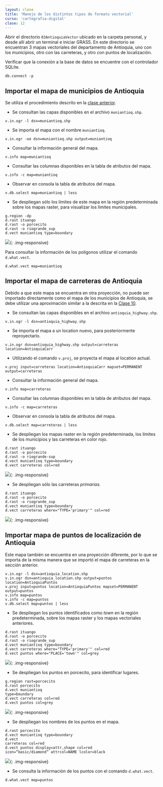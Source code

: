 ```yaml
---
layout: clase
title: 'Manejo de los distintos tipos de formato vectorial'
curso: 'cartografia-digital'
clase: 12
---
```


Abrir el directorio `03AntioquiaVector` ubicado en la carpeta personal, y desde allí abrir un terminal e iniciar GRASS. En este directorio se encuentran 3 mapas vectoriales del departamento de Antioquia, uno con los municipios, otro con las carreteras, y otro con puntos de localización.

Verificar que la conexión a la base de datos se encuentre con el controlador SQLite.

~~~
db.connect -p
~~~

Importar el mapa de municipios de Antioquia
-------------------------------------------

Se utiliza el procedimiento descrito en la [clase anterior](./clase-11.html).

- Se consultan las capas disponibles en el archivo `muniantioq.shp`.

~~~
v.in.ogr -l dsn=muniantioq.shp
~~~

- Se importa el mapa con el nombre `muniantioq`.

~~~
v.in.ogr -oe dsn=muniantioq.shp output=muniantioq
~~~

- Consultar la información general del mapa.

~~~
v.info map=muniantioq
~~~

- Consultar las columnas disponibles en la tabla de atributos del mapa.

~~~
v.info -c map=muniantioq
~~~

- Observar en consola la tabla de atributos del mapa.

~~~
v.db.select map=muniantioq | less
~~~

- Se despliegan sólo los límites de este mapa en la región predeterminada sobre los mapas raster, para visualizar los límites municipales.

~~~
g.region -dp
d.rast ituango
d.rast -o porcecito
d.rast -o riogrande_sup
d.vect muniantioq type=boundary
~~~

![](/cartografia-digital/images/muniantioq_rast.png){: .img-responsive}

Para consultar la información de los polígonos utilizar el comando `d.what.vect`.

~~~
d.what.vect map=muniantioq
~~~

Importar el mapa de carreteras de Antioquia
-------------------------------------------

Debido a que este mapa se encuentra en otra proyección, no puede ser importado directamente como el mapa de los municipios de Antioquia, se debe utilizar una aproximación similar a la descrita en la [Clase 10](./clase-10.html).

- Se consultan las capas disponibles en el archivo `antioquia_highway.shp`.

~~~
v.in.ogr -l dsn=antioquia_highway.shp
~~~

- Se importa el mapa a un location nuevo, para posteriormente reproyectarlo.

~~~
v.in.ogr dsn=antioquia_highway.shp output=carreteras location=AntioquiaCarr
~~~

- Utilizando el comando `v.proj`, se proyecta el mapa al location actual.

~~~
v.proj input=carreteras location=AntioquiaCarr mapset=PERMANENT output=carreteras
~~~

- Consultar la información general del mapa.

~~~
v.info map=carreteras
~~~

- Consultar las columnas disponibles en la tabla de atributos del mapa.

~~~
v.info -c map=carreteras
~~~

- Observar en consola la tabla de atributos del mapa.

~~~
v.db.select map=carreteras | less
~~~

- Se despliegan los mapas raster en la región predeterminada, los límites de los municipios y las carreteras en color rojo.

~~~
d.rast ituango
d.rast -o porcecito
d.rast -o riogrande-sup
d.vect muniantioq type=boundary
d.vect carreteras col=red
~~~

![](/cartografia-digital/images/carreteras_rast.png){: .img-responsive}

- Se despliegan sólo las carreteras *primarias*.

~~~
d.rast ituango
d.rast -o porcecito
d.rast -o riogrande_sup
d.vect muniantioq type=boundary
d.vect carreteras where="TYPE='primary'" col=red
~~~

![](/cartografia-digital/images/carreteras_rast_primary.png){: .img-responsive}

Importar mapa de puntos de localización de Antioquia
----------------------------------------------------

Este mapa también se encuentra en una proyección diferente, por lo que se importa de la misma manera que se importó el mapa de carreteras en la sección anterior.

~~~
v.in.ogr -l dsn=antioquia_location.shp
v.in.ogr dsn=antioquia_location.shp output=puntos location=AntioquiaPuntos
v.proj input=puntos location=AntioquiaPuntos mapset=PERMANENT output=puntos
v.info map=puntos
v.info -c map=puntos
v.db.select map=puntos | less
~~~

- Se despliegan los puntos identificados como *town* en la región predeterminada, sobre los mapas raster y los mapas vectoriales anteriores.

~~~
d.rast ituango
d.rast -o porcecito
d.rast -o riogrande_sup
d.vect muniantioq type=boundary
d.vect carreteras where="TYPE='primary'" col=red
d.vect puntos where="PLACE='town'" col=grey
~~~

![](/cartografia-digital/images/puntos_rast.png){: .img-responsive}

- Se despliegan los puntos en porcecito, para identificar lugares.

~~~
g.region rast=porcecito 
d.rast porcecito 
d.vect muniantioq
type=boundary 
d.vect carreteras col=red 
d.vect puntos col=grey
~~~

![](/cartografia-digital/images/porcecito_puntos.png){: .img-responsive}

- Se despliegan los nombres de los puntos en el mapa.

~~~
d.rast porcecito 
d.vect muniantioq type=boundary 
d.vect
carreteras col=red 
d.vect puntos display=attr,shape col=red
icon=“basic/diamond” attrcol=NAME lcolor=black
~~~

![](/cartografia-digital/images/porcecito_puntos_labels.png){: .img-responsive}

- Se consulta la información de los puntos con el comando `d.what.vect`.

~~~
d.what.vect map=puntos
~~~
